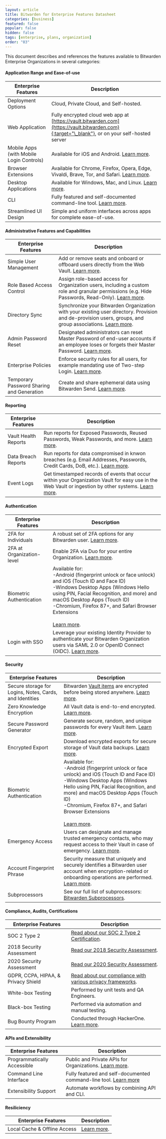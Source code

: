 ```yaml
---
layout: article
title: Bitwarden for Enterprise Features Datasheet
categories: [business]
featured: false
popular: false
hidden: false
tags: [enterprise, plans, organization]
order: "03"
---
```


This document describes and references the features available to Bitwarden Enterprise Organizations in several categories:

#### Application Range and Ease-of-use

|Enterprise Features|Description|
|-------------------|-----------|
|Deployment Options|Cloud, Private Cloud, and Self-hosted.|
|Web Application|Fully encrypted cloud web app at [https://vault.bitwarden.com](https://vault.bitwarden.com){:target="\_blank"}, or on your self-hosted server|
|Mobile Apps (with Mobile Login Controls)|Available for iOS and Android. [Learn more](/getting-started-mobile/).|
|Browser Extensions|Available for Chrome, Firefox, Opera, Edge, Vivaldi, Brave, Tor, and Safari. [Learn more](/getting-started-browserext/).|
|Desktop Applications|Available for Windows, Mac, and Linux. [Learn more](/directory-sync-desktop/).|
|CLI|Fully featured and self-documented command-line tool. [Learn more](/cli/).
|Streamlined UI Design|Simple and uniform interfaces across apps for complete ease-of-use.|

#### Administrative Features and Capabilities

|Enterprise Features|Description|
|-------------------|-----------|
|Simple User Management|Add or remove seats and onboard or offboard users directly from the Web Vault. [Learn more](/managing-users/).|
|Role Based Access Control|Assign role-based access for Organization users, including a custom role and granular permissions (e.g. Hide Passwords, Read-Only). [Learn more](/user-types-access-control/).|
|Directory Sync|Synchronize your Bitwarden Organization with your existing user directory. Provision and de-provision users, groups, and group associations. [Learn more](/directory-sync/).|
|Admin Password Reset |Designated administrators can reset Master Password of end-user accounts if an employee loses or forgets their Master Password. [Learn more](/admin-reset/).|
|Enterprise Policies|Enforce security rules for all users, for example mandating use of Two-step Login. [Learn more](/policies/).|
|Temporary Password Sharing and Generation| Create and share ephemeral data using Bitwarden Send. [Learn more](/about-send/).|

#### Reporting

|Enterprise Features|Description|
|-------------------|-----------|
|Vault Health Reports|Run reports for Exposed Passwords, Reused Passwords, Weak Passwords, and more. [Learn more](/reports/).|
|Data Breach Reports|Run reports for data compromised in knwon breaches (e.g. Email Addresses, Passwords, Credit Cards, DoB, etc.). [Learn more](/reports/).|
|Event Logs|Get timestamped records of events that occur within your Organization Vault for easy use in the Web Vault or ingestion by other systems. [Learn more](/event-logs/).|

#### Authentication

|Enterprise Features|Description|
|-------------------|-----------|
|2FA for Individuals|A robust set of 2FA options for any Bitwarden user. [Learn more](/setup-two-step-login/).|
|2FA at Organization-level|Enable 2FA via Duo for your entire Organization. [Learn more](/setup-two-step-login-duo/).|
|Biometric Authentication|Available for:<br>-Android (fingerprint unlock or face unlock) and iOS (Touch ID and Face ID)<br>-Windows Desktop Apps (Windows Hello using PIN, Facial Recognition, and more) and macOS Desktop Apps (Touch ID)<br>-Chromium, Firefox 87+, and Safari Browser Extensions<br><br>[Learn more](/biometrics/).|
|Login with SSO|Leverage your existing Identity Provider to authenticate your Bitwarden Organization users via SAML 2.0 or OpenID Connect (OIDC). [Learn more](/about-sso/).|

#### Security

|Enterprise Features|Description|
|-------------------|-----------|
|Secure storage for Logins, Notes, Cards, and Identities|Bitwarden [Vault items](/managing-items/) are encrypted before being stored anywhere. [Learn more](/what-encryption-is-used/).|
|Zero Knowledge Encryption |All Vault data is end-to-end encrypted. [Learn more](https://bitwarden.com/blog/post/bitwarden-network-security-assessment-2020/).|
|Secure Password Generator|Generate secure, random, and unique passwords for every Vault item. [Learn more](https://bitwarden.com/password-generator/).|
|Encrypted Export|Download encrypted exports for secure storage of Vault data backups. [Learn more](/encrypted-exports/).|
|Biometric Authentication|Available for:<br>-Android (fingerprint unlock or face unlock) and iOS (Touch ID and Face ID)<br>-Windows Desktop Apps (Windows Hello using PIN, Facial Recognition, and more) and macOS Desktop Apps (Touch ID)<br>-Chromium, Firefox 87+, and Safari Browser Extensions<br><br>[Learn more](/biometrics/).|
|Emergency Access|Users can designate and manage trusted emergency contacts, who may request access to their Vault in case of emergency. [Learn more](/emergency-access/).|
|Account Fingerprint Phrase|Security measure that uniquely and securely identifies a Bitwarden user account when encryption-related or onboarding operations are performed. [Learn more](/fingerprint-phrase/).|
|Subprocessors|See our full list of subprocessors: [Bitwarden Subprocessors](https://bitwarden.com/help/subprocessors/).|

#### Compliance, Audits, Certifications

|Enterprise Features|Description|
|-------------------|-----------|
|SOC 2 Type 2 |[Read about our SOC 2 Type 2 Certification](https://bitwarden.com/blog/post/bitwarden-achieves-soc-2-certification/).|
|2018 Security Assessment|[Read our 2018 Security Assessment](https://bitwarden.com/blog/post/third-party-security-audit/).|
|2020 Security Assessment|[Read our 2020 Security Assessment](https://bitwarden.com/blog/post/bitwarden-network-security-assessment-2020/).|
|GDPR, CCPA, HIPAA, & Privacy Shield|[Read about our compliance with various privacy frameworks](https://bitwarden.com/compliance/).|
|White-box Testing |Performed by unit tests and QA Engineers.|
|Black-box Testing |Performed via automation and manual testing.|
|Bug Bounty Program|Conducted through HackerOne. [Learn more](https://hackerone.com/bitwarden/?type=team).|

#### APIs and Extensibility

|Enterprise Features|Description|
|-------------------|-----------|
|Programmatically Accessible|Public and Private APIs for Organizations. [Learn more](/public-api/).|
|Command Line Interface|Fully featured and self-documented command-line tool. [Learn more](/cli/)|
|Extensibility Support|Automate workflows by combining API and CLI.|

#### Resiliciency

|Enterprise Features|Description|
|-------------------|-----------|
|Local Cache & Offline Access|[Learn more](/security-faqs/).|
